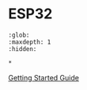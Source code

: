 ﻿# ESP32

```{toctree}
:glob:
:maxdepth: 1
:hidden:

*
```

[Getting Started Guide](./stm32_getting_started_guide.md)
